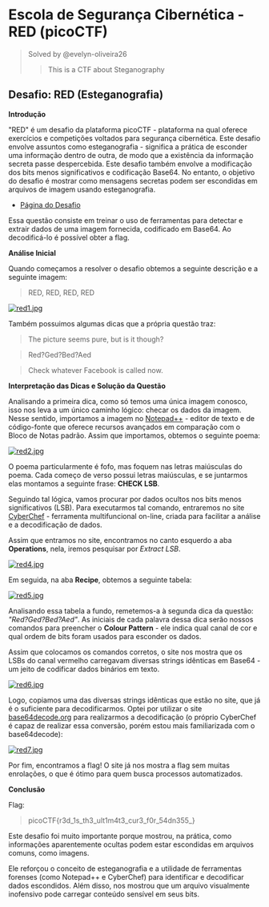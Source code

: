 # Escola de Segurança Cibernética - RED (picoCTF)

> Solved by @evelyn-oliveira26
>
>> This is a CTF about Steganography

## Desafio: RED (Esteganografia)

**Introdução**

"RED" é um desafio da plataforma picoCTF - plataforma na qual oferece exercícios e competições voltados para segurança cibernética. Este desafio envolve assuntos como esteganografia - significa a prática de esconder uma informação dentro de outra, de modo que a existência da informação secreta passe despercebida. Este desafio também envolve a modificação dos bits menos significativos e codificação Base64. No entanto, o objetivo do desafio é mostrar como mensagens secretas podem ser escondidas em arquivos de imagem usando esteganografia.

* [Página do Desafio](https://play.picoctf.org/practice/challenge/460)

Essa questão consiste em treinar o uso de ferramentas para detectar e extrair dados de uma imagem fornecida, codificado em Base64. Ao decodificá-lo é possível obter a flag.

**Análise Inicial**

Quando começamos a resolver o desafio obtemos a seguinte descrição e a seguinte imagem:

>RED, RED, RED, RED

[![red1.jpg](https://i.postimg.cc/KvFNp3Tv/red1.jpg)](https://postimg.cc/NLJm5MbW)

Também possuimos algumas dicas que a própria questão traz:

>The picture seems pure, but is it though?

>Red?Ged?Bed?Aed

>Check whatever Facebook is called now.

**Interpretação das Dicas e Solução da Questão**

Analisando a primeira dica, como só temos uma única imagem conosco, isso nos leva a um único caminho lógico: checar os dados da imagem. Nesse sentido, importamos a imagem no [Notepad++](https://notepad-plus-plus.org/downloads/) - editor de texto e de código-fonte que oferece recursos avançados em comparação com o Bloco de Notas padrão. Assim que importamos, obtemos o seguinte poema:

[![red2.jpg](https://i.postimg.cc/4y9wjjvD/red2.jpg)](https://postimg.cc/q6p83b5w)

O poema particularmente é fofo, mas foquem nas letras maiúsculas do poema. Cada começo de verso possui letras maiúsculas, e se juntarmos elas montamos a seguinte frase: **CHECK LSB**.

Seguindo tal lógica, vamos procurar por dados ocultos nos bits menos significativos (LSB). Para executarmos tal comando, entraremos no site [CyberChef](https://gchq.github.io/CyberChef/) - ferramenta multifuncional on-line, criada para facilitar a análise e a decodificação de dados.

Assim que entramos no site, encontramos no canto esquerdo a aba **Operations**, nela, iremos pesquisar por *Extract LSB*.

[![red4.jpg](https://i.postimg.cc/YqqFm6gg/red4.jpg)](https://postimg.cc/qgSqPC1M)

Em seguida, na aba **Recipe**, obtemos a seguinte tabela:

[![red5.jpg](https://i.postimg.cc/dVhT5J5V/red5.jpg)](https://postimg.cc/Mn8TTJkC)

Analisando essa tabela a fundo, remetemos-a à segunda dica da questão: *"Red?Ged?Bed?Aed"*. As iniciais de cada palavra dessa dica serão nossos comandos para preencher o **Colour Pattern** - ele indica qual canal de cor e qual ordem de bits foram usados para esconder os dados. 

Assim que colocamos os comandos corretos, o site nos mostra que os LSBs do canal vermelho carregavam diversas strings idênticas em Base64 - um jeito de codificar dados binários em texto.

[![red6.jpg](https://i.postimg.cc/vZMXSq4K/red6.jpg)](https://postimg.cc/1fCp8Kc0)

 Logo, copiamos uma das diversas strings idênticas que estão no site, que já é o suficiente para decodificarmos. Optei por utilizar o site [base64decode.org](https://www.base64decode.org/pt/) para realizarmos a decodificação (o próprio CyberChef é capaz de realizar essa conversão, porém estou mais familiarizada com o base64decode):

[![red7.jpg](https://i.postimg.cc/PrRCpBds/red7.jpg)](https://postimg.cc/rK5V7ZdQ)
 

Por fim, encontramos a flag! O site já nos mostra a flag sem muitas enrolações, o que é ótimo para quem busca processos automatizados.

**Conclusão**

Flag:

>picoCTF{r3d_1s_th3_ult1m4t3_cur3_f0r_54dn355_}

Este desafio foi muito importante porque mostrou, na prática, como informações aparentemente ocultas podem estar escondidas em arquivos comuns, como imagens. 

Ele reforçou o conceito de esteganografia e a utilidade de ferramentas forenses (como Notepad++ e CyberChef) para identificar e decodificar dados escondidos. Além disso, nos mostrou que um arquivo visualmente inofensivo pode carregar conteúdo sensível em seus bits.
